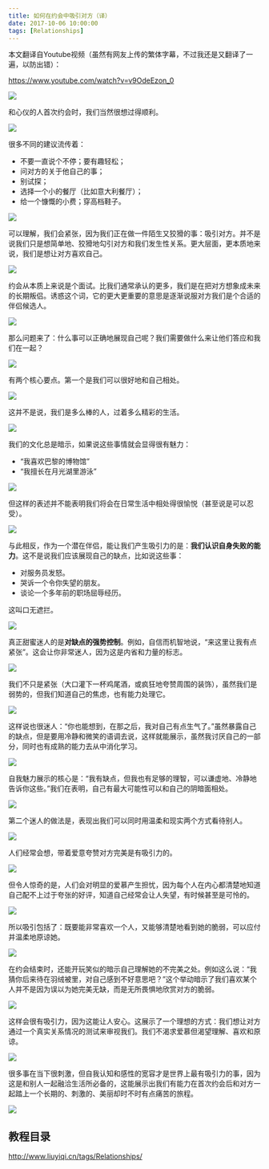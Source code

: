```yaml
---
title: 如何在约会中吸引对方（译）
date: 2017-10-06 10:00:00
tags: [Relationships]
---
```


本文翻译自Youtube视频（虽然有网友上传的繁体字幕，不过我还是又翻译了一遍，以防出错）：

https://www.youtube.com/watch?v=v9OdeEzon_0

![](https://ws4.sinaimg.cn/mw690/83900b4ely1fk8ta2iwdtj20zk0k07m3.jpg)

<!--more-->

和心仪的人首次约会时，我们当然很想过得顺利。

![](https://ws4.sinaimg.cn/mw690/83900b4ely1fk8td8g2e3j20hs0a0jua.jpg)

很多不同的建议流传着：

- 不要一直说个不停；要有趣轻松；
- 问对方的关于他自己的事；
- 别试探；
- 选择一个小的餐厅（比如意大利餐厅）；
- 给一个慷慨的小费；穿高档鞋子。

![](https://ws4.sinaimg.cn/mw690/83900b4ely1fk8tjhr6woj20hs0a0q4o.jpg)

可以理解，我们会紧张，因为我们正在做一件陌生又狡猾的事：吸引对方。并不是说我们只是想简单地、狡猾地勾引对方和我们发生性关系。更大层面，更本质地来说，我们是想让对方喜欢自己。

![](https://ws4.sinaimg.cn/mw690/83900b4egy1fk8uq736w6j20hs0a0q4v.jpg)


约会从本质上来说是个面试。比我们通常承认的更多，我们是在把对方想象成未来的长期叛侣。诱惑这个词，它的更大更重要的意思是逐渐说服对方我们是个合适的伴侣候选人。

![](https://ws4.sinaimg.cn/mw690/83900b4egy1fk8tz3brhtj20hs0a0tc4.jpg)

那么问题来了：什么事可以正确地展现自己呢？我们需要做什么来让他们答应和我们在一起？

![](https://ws4.sinaimg.cn/mw690/83900b4egy1fk8u0x5lbxj20hs0a0wg1.jpg)

有两个核心要点。第一个是我们可以很好地和自己相处。

![](https://ws4.sinaimg.cn/mw690/83900b4egy1fk8u2l5bpgj20hs0a041i.jpg)

这并不是说，我们是多么棒的人，过着多么精彩的生活。

![](https://ws4.sinaimg.cn/mw690/83900b4egy1fk8u3a4y0cj20hs0a076s.jpg)

我们的文化总是暗示，如果说这些事情就会显得很有魅力：

- “我喜欢巴黎的博物馆”
- “我擅长在月光湖里游泳”

![](https://ws4.sinaimg.cn/mw690/83900b4egy1fk8u4lmu24j20hs0a0dhv.jpg)

但这样的表述并不能表明我们将会在日常生活中相处得很愉悦（甚至说是可以忍受）。

![](https://ws4.sinaimg.cn/mw690/83900b4egy1fk8u5fliv2j20hs0a0wgg.jpg)

与此相反，作为一个潜在伴侣，能让我们产生吸引力的是：**我们认识自身失败的能力**。这不是说我们应该展现自己的缺点，比如说这些事：

- 对服务员发怒。
- 哭诉一个令你失望的朋友。
- 谈论一个多年前的职场屈辱经历。

这叫口无遮拦。

![](https://ws4.sinaimg.cn/mw690/83900b4egy1fk8u6ppft4j20hs0a0gn8.jpg)

真正甜蜜迷人的是**对缺点的强势控制**。例如，自信而机智地说，“来这里让我有点紧张”。这会让你非常迷人，因为这是内省和力量的标志。

![](https://ws4.sinaimg.cn/mw690/83900b4egy1fk8u9hl84wj20hs0a0jt7.jpg)

我们不只是紧张（大口灌下一杯鸡尾酒，或疯狂地夸赞周围的装饰），虽然我们是弱势的，但我们知道自己的焦虑，也有能力处理它。

![](https://ws4.sinaimg.cn/mw690/83900b4egy1fk8ua6q4y1j20hs0a00vg.jpg)

这样说也很迷人：“你也能想到，在那之后，我对自己有点生气了。”虽然暴露自己的缺点，但是要用冷静和微笑的语调去说，这样就能展示，虽然我讨厌自己的一部分，同时也有成熟的能力去从中消化学习。

![](https://ws4.sinaimg.cn/mw690/83900b4egy1fk8ucmzw6hj20hs0a0abs.jpg)

自我魅力展示的核心是：“我有缺点，但我也有足够的理智，可以谦虚地、冷静地告诉你这些。”我们在表明，自己有最大可能性可以和自己的阴暗面相处。

![](https://ws4.sinaimg.cn/mw690/83900b4egy1fk8uee5irjj20hs0a00z4.jpg)

第二个迷人的做法是，表现出我们可以同时用温柔和现实两个方式看待别人。

![](https://ws4.sinaimg.cn/mw690/83900b4egy1fk8ufmm3r4j20hs0a0go1.jpg)

人们经常会想，带着爱意夸赞对方完美是有吸引力的。

![](https://ws4.sinaimg.cn/mw690/83900b4egy1fk8uh0yys8j20hs0a0n11.jpg)

但令人惊奇的是，人们会对明显的爱慕产生担忧，因为每个人在内心都清楚地知道自己配不上过于夸张的好评，知道自己经常会让人失望，有时候甚至是可怜的。

![](https://ws4.sinaimg.cn/mw690/83900b4egy1fk8uht7jonj20hs0a079h.jpg)

所以吸引包括了：既要能非常喜欢一个人，又能够清楚地看到她的脆弱，可以应付并温柔地原谅她。

![](https://ws4.sinaimg.cn/mw690/83900b4egy1fk8uiwu46tj20hs0a0tar.jpg)

在约会结束时，还能开玩笑似的暗示自己理解她的不完美之处。例如这么说：“我猜你后来待在羽绒被里，对自己感到不好意思吧？”这个举动暗示了我们喜欢某个人并不是因为误以为她完美无缺，而是无所畏惧地欣赏对方的脆弱。

![](https://ws4.sinaimg.cn/mw690/83900b4egy1fk8ul4h284j20hs0a0q59.jpg)

这样会很有吸引力，因为这能让人安心。这展示了一个理想的方式：我们想让对方通过一个真实关系情况的测试来审视我们。我们不渴求爱慕但渴望理解、喜欢和原谅。

![](https://ws4.sinaimg.cn/mw690/83900b4egy1fk8unv4u9tj20hs0a0ads.jpg)

很多事在当下很刺激，但自我认知和感性的宽容才是世界上最有吸引力的事，因为这是和别人一起融洽生活所必备的，这能展示出我们有能力在首次约会后和对方一起踏上一个长期的、刺激的、美丽却时不时有点痛苦的旅程。

![](https://ws4.sinaimg.cn/mw690/83900b4egy1fk8uozrvksj20hs0a0djo.jpg)

## 教程目录

<http://www.liuyiqi.cn/tags/Relationships/>
